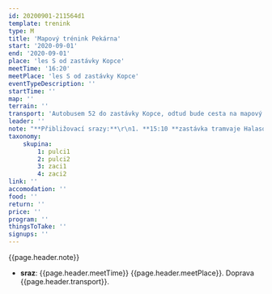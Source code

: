 ```yaml
---
id: 20200901-211564d1
template: trenink
type: M
title: 'Mapový trénink Pekárna'
start: '2020-09-01'
end: '2020-09-01'
place: 'les S od zastávky Kopce'
meetTime: '16:20'
meetPlace: 'les S od zastávky Kopce'
eventTypeDescription: ''
startTime: ''
map: ''
terrain: ''
transport: 'Autobusem 52 do zastávky Kopce, odtud bude cesta na mapový start vyfáborkována'
leader: ''
note: "**Přibližovací srazy:**\r\n1. **15:10 **zastávka tramvaje Halasovo náměstí (Alena Finstrlová - 605 440 445)\r\n2. **15:20 **zastávka autobusu Skácelova (Jarmila Finstrlová - 736 760 218, Andrea Firešová - 728 362 804)\r\n3. **16:00 **zastávka autobusu Kopce \r\n\r\nPokud pojedete vlastním autem, prosíme, parkujte hned u silnice, **nejezděte autem k lesu!!!**"
taxonomy:
    skupina:
        1: pulci1
        2: pulci2
        3: zaci1
        4: zaci2
link: ''
accomodation: ''
food: ''
return: ''
price: ''
program: ''
thingsToTake: ''
signups: ''
---
```


{{page.header.note}}
* **sraz**: {{page.header.meetTime}} {{page.header.meetPlace}}. Doprava {{page.header.transport}}.
